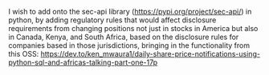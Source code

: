 I wish to add onto the sec-api library (https://pypi.org/project/sec-api/) in python, by adding regulatory rules that would affect disclosure requirements from changing positions not just in stocks in America but also in Canada, Kenya, and South Africa, based on the disclosure rules for companies based in those jurisdictions, bringing in the functionality from this OSS: https://dev.to/ken_mwaura1/daily-share-price-notifications-using-python-sql-and-africas-talking-part-one-17p
